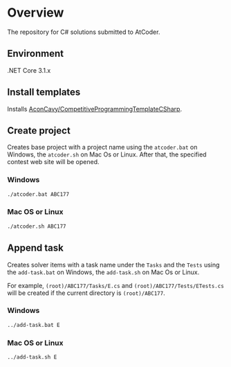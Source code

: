 # Overview

The repository for C# solutions submitted to AtCoder.

## Environment

.NET Core 3.1.x

## Install templates

Installs [AconCavy/CompetitiveProgrammingTemplateCSharp](https://github.com/AconCavy/CompetitiveProgrammingTemplateCSharp).

## Create project

Creates base project with a project name using the `atcoder.bat` on Windows, the `atcoder.sh` on Mac Os or Linux.
After that, the specified contest web site will be opened.

### Windows

```sh
./atcoder.bat ABC177
```

### Mac OS or Linux

```sh
./atcoder.sh ABC177
```

## Append task

Creates solver items with a task name under the `Tasks` and the `Tests` using the `add-task.bat` on Windows, the `add-task.sh` on Mac Os or Linux.

For example, `(root)/ABC177/Tasks/E.cs` and `(root)/ABC177/Tests/ETests.cs` will be created if the current directory is `(root)/ABC177`.

### Windows

```sh
../add-task.bat E
```

### Mac OS or Linux

```sh
../add-task.sh E
```
